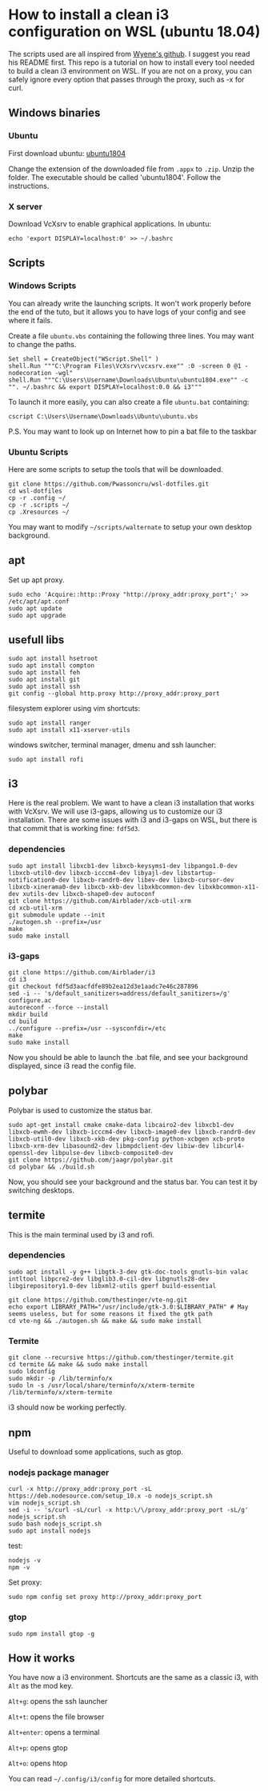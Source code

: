 # How to install a clean i3 configuration on WSL (ubuntu 18.04)

The scripts used  are all inspired from [Wyene's github](https://github.com/Xyene/wsl-dotfiles.git). I suggest you read his README first. This repo is a tutorial on how to install every tool needed to build a clean  i3 environment on WSL. If you are not on a proxy, you can safely ignore every option that passes through the proxy, such as -x for curl.

## Windows binaries

### Ubuntu

First download ubuntu:
[ubuntu1804](https://aka.ms/wsl-ubuntu-1804)

Change the extension of the downloaded file from `.appx` to `.zip`. Unzip the folder.
The executable should be called 'ubuntu1804'. Follow the instructions.

### X server

Download VcXsrv to enable graphical applications. In ubuntu:

    echo 'export DISPLAY=localhost:0' >> ~/.bashrc

## Scripts

### Windows Scripts

You can already write the launching scripts. It won't work properly before the end of the tuto, but it allows you to have logs of your config and see where it fails.

Create a file `ubuntu.vbs` containing the following three lines. You may want to change the paths.

    Set shell = CreateObject("WScript.Shell" )
    shell.Run """C:\Program Files\VcXsrv\vcxsrv.exe"" :0 -screen 0 @1 -nodecoration -wgl"
    shell.Run """C:\Users\Username\Downloads\Ubuntu\ubuntu1804.exe"" -c "". ~/.bashrc && export DISPLAY=localhost:0.0 && i3"""

To launch it more easily, you can also create a file `ubuntu.bat` containing:

    cscript C:\Users\Username\Downloads\Ubuntu\ubuntu.vbs

P.S. You may want to look up on Internet how to pin a bat file to the taskbar

### Ubuntu Scripts

Here are some scripts to setup the tools that will be downloaded.

    git clone https://github.com/Pwassoncru/wsl-dotfiles.git
    cd wsl-dotfiles
    cp -r .config ~/
    cp -r .scripts ~/
    cp .Xresources ~/
    
You may want to modify `~/scripts/walternate` to setup your own desktop background.



## apt

Set up apt proxy.

    sudo echo 'Acquire::http::Proxy "http://proxy_addr:proxy_port";' >> /etc/apt/apt.conf
    sudo apt update
    sudo apt upgrade


## usefull libs

    sudo apt install hsetroot
    sudo apt install compton
    sudo apt install feh
    sudo apt install git
    sudo apt install ssh
    git config --global http.proxy http://proxy_addr:proxy_port
filesystem explorer using vim shortcuts:

    sudo apt install ranger
    sudo apt install x11-xserver-utils
windows switcher, terminal manager, dmenu and ssh launcher:

    sudo apt install rofi

## i3

Here is the real problem. We want to have a clean i3 installation that works with VcXsrv. We will use i3-gaps, allowing us to customize our i3 installation. There are some issues with i3 and i3-gaps on WSL, but there is that commit that is working fine: `fdf5d3`.

### dependencies

    sudo apt install libxcb1-dev libxcb-keysyms1-dev libpango1.0-dev libxcb-util0-dev libxcb-icccm4-dev libyajl-dev libstartup-notification0-dev libxcb-randr0-dev libev-dev libxcb-cursor-dev libxcb-xinerama0-dev libxcb-xkb-dev libxkbcommon-dev libxkbcommon-x11-dev xutils-dev libxcb-shape0-dev autoconf
    git clone https://github.com/Airblader/xcb-util-xrm
    cd xcb-util-xrm
    git submodule update --init
    ./autogen.sh --prefix=/usr
    make
    sudo make install

### i3-gaps
    git clone https://github.com/Airblader/i3
    cd i3
    git checkout fdf5d3aacfdfe89b2ea12d3e1aadc7e46c287896
    sed -i -- 's/default_sanitizers=address/default_sanitizers=/g' configure.ac
    autoreconf --force --install
    mkdir build
    cd build
    ../configure --prefix=/usr --sysconfdir=/etc
    make
    sudo make install
    
Now you should be able to launch the .bat file, and see your background displayed, since i3 read the config file.

## polybar

Polybar is used to customize the status bar.

    sudo apt-get install cmake cmake-data libcairo2-dev libxcb1-dev libxcb-ewmh-dev libxcb-icccm4-dev libxcb-image0-dev libxcb-randr0-dev libxcb-util0-dev libxcb-xkb-dev pkg-config python-xcbgen xcb-proto libxcb-xrm-dev libasound2-dev libmpdclient-dev libiw-dev libcurl4-openssl-dev libpulse-dev libxcb-composite0-dev
    git clone https://github.com/jaagr/polybar.git
    cd polybar && ./build.sh
    
Now, you should see your background and the status bar. You can test it by switching desktops.

## termite

This is the main terminal used by i3 and rofi.

### dependencies
    sudo apt install -y g++ libgtk-3-dev gtk-doc-tools gnutls-bin valac intltool libpcre2-dev libglib3.0-cil-dev libgnutls28-dev libgirepository1.0-dev libxml2-utils gperf build-essential

    git clone https://github.com/thestinger/vte-ng.git
    echo export LIBRARY_PATH="/usr/include/gtk-3.0:$LIBRARY_PATH" # May seems useless, but for some reasons it fixed the gtk path
    cd vte-ng && ./autogen.sh && make && sudo make install

### Termite

    git clone --recursive https://github.com/thestinger/termite.git
    cd termite && make && sudo make install
    sudo ldconfig
    sudo mkdir -p /lib/terminfo/x
    sudo ln -s /usr/local/share/terminfo/x/xterm-termite /lib/terminfo/x/xterm-termite
    
i3 should now be working perfectly.

## npm

Useful to download some applications, such as gtop.

### nodejs package manager

    curl -x http://proxy_addr:proxy_port -sL https://deb.nodesource.com/setup_10.x -o nodejs_script.sh
    vim nodejs_script.sh
    sed -i -- 's/curl -sL/curl -x http:\/\/proxy_addr:proxy_port -sL/g' nodejs_script.sh
    sudo bash nodejs_script.sh
    sudo apt install nodejs

test:

    nodejs -v
    npm -v

Set proxy:

    sudo npm config set proxy http://proxy_addr:proxy_port

### gtop

    sudo npm install gtop -g

## How it works

You have now a i3 environment. Shortcuts are the same as a classic i3, with `Alt` as the mod key.

`Alt+g`: opens the ssh launcher

`Alt+t`: opens the file browser

`Alt+enter`: opens a terminal

`Alt+p`: opens gtop

`Alt+o`: opens htop

 You can read `~/.config/i3/config` for more detailed shortcuts.
